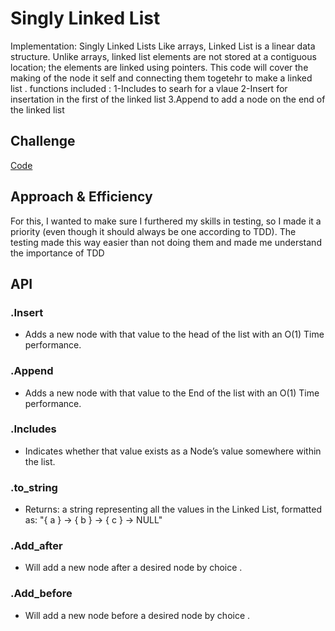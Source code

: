 # **Singly Linked List**

Implementation: Singly Linked Lists
Like arrays, Linked List is a linear data structure. Unlike arrays, linked list elements are not stored at a contiguous location; the elements are linked using pointers.
This code will cover the making of the node it self and connecting them togetehr to make a linked list . functions included :
1-Includes to searh for a vlaue
2-Insert for insertation in the first of the linked list 
3.Append to add a node on the end of the linked list 


## Challenge
[Code](./linked_list/linked_list.py)

## Approach & Efficiency
For this, I wanted to make sure I furthered my skills in testing, so I made it a priority (even though it should always be one according to TDD). The testing made this way easier than not doing them and made me understand the importance of TDD

## API
### .Insert 
  - Adds a new node with that value to the head of the list with an O(1) Time performance.

### .Append
  - Adds a new node with that value to the End of the list with an O(1) Time performance.

### .Includes 
  - Indicates whether that value exists as a Node’s value somewhere within the list.

### .to_string
  - Returns: a string representing all the values in the Linked List, formatted as: "{ a } -> { b } -> { c } -> NULL"

### .Add_after
  - Will add a new node after a desired node by choice  .
  
### .Add_before
  - Will add a new node before a desired node by choice  .